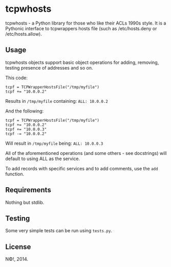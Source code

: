 tcpwhosts
=======

tcpwhosts - a Python library for those who like their ACLs 1990s
style. It is a Pythonic interface to tcpwrappers hosts file (such as
/etc/hosts.deny or /etc/hosts.allow).

Usage
-------

tcpwhosts objects support basic object operations for adding,
removing, testing presence of addresses and so on.

This code:
```
tcpf = TCPWrapperHostsFile("/tmp/myfile")
tcpf += "10.0.0.2"
```

Results in ```/tmp/myfile``` containing:
```ALL: 10.0.0.2```

And the following:
```
tcpf = TCPWrapperHostsFile("/tmp/myfile")
tcpf += "10.0.0.2"
tcpf += "10.0.0.3"
tcpf -= "10.0.0.2"
```

Will result in ```/tmp/myfile``` being:
```ALL: 10.0.0.3```

All of the aforementioned operations (and some others - see
docstrings) will default to using ALL as the service.

To add records with specific services and to add comments, use the
```add``` function.

Requirements
-------
Nothing but stdlib.

Testing
-------
Some very simple tests can be run using ```tests.py```.

License
-------
N©!, 2014.
